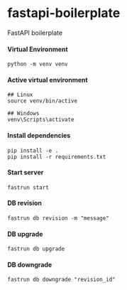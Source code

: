 # fastapi-boilerplate

FastAPI boilerplate

#### Virtual Environment

```
python -m venv venv
```

#### Active virtual environment

```
## Linux
source venv/bin/active

## Windows
venv\Scripts\activate
```

#### Install dependencies

```
pip install -e .
pip install -r requirements.txt
```

#### Start server

```
fastrun start
```

#### DB revision

```
fastrun db revision -m "message"
```

#### DB upgrade

```
fastrun db upgrade
```

#### DB downgrade

```
fastrun db downgrade "revision_id"
```

